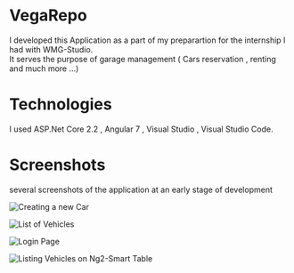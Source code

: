 # VegaRepo
I developed this Application as a part of my preparartion for the internship I had with WMG-Studio.  
It serves the purpose of garage management ( Cars reservation , renting and much more ...)  
# Technologies  
I used ASP.Net Core 2.2 , Angular 7 , Visual Studio , Visual Studio Code.  
# Screenshots  
 several screenshots of the application at an early stage of development

![Creating a new Car](https://i.ibb.co/frMJPZQ/Car-CRUD.png) 

![List of Vehicles](https://i.ibb.co/MMCJqkd/Home.png)  

![Login Page](https://i.ibb.co/fNNcjxx/login.png)  

![Listing Vehicles on Ng2-Smart Table](https://i.ibb.co/sw9dMyh/ng2-smart-Table.png)  

